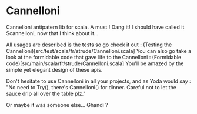# Cannelloni
Cannelloni antipatern lib for scala. A must !
Dang it! I should have called it Scannelloni, now that I think about it...

All usages are described is the tests so go check it out : (Testing the Cannelloni)[src/test/scala/fr/strude/Cannelloni.scala]
You can also go take a look at the formidable code that gave life to the Cannelloni : (Formidable code)[src/main/scala/fr/strude/Cannelloni.scala]
You'll be amazed by the simple yet elegant design of these apis.

Don't hesitate to use Cannelloni in all your projects, and as Yoda would say : 
"No need to Try(), there's Cannelloni() for dinner. Careful not to let the sauce drip all over the table plz."

Or maybe it was someone else... Ghandi ?
